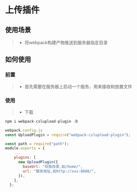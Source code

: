 # 上传插件

## 使用场景

> + 将webpack构建产物推送到服务器指定目录

## 如何使用

### 前置

> + 首先需要在服务器上启动一个服务，用来接收和放置文件

### 使用

> + 下载

```js
npm i webpack-cslupload-plugin -D
```

```js
webpack.config.js
const UploadPlugin = require("webpack-cslupload-plugin");

const path = require("path");
module.exports = {
    ...
    plugins: [
      new UploadPlugin({
        baseUrl: "存放目录,如/home/",
        url: "服务地址,如http://xxx:8888/",
      }),
    ],
  };
```